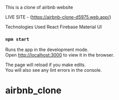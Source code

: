 This is a clone of airbnb website

LIVE SITE - (https://airbnb-clone-d5975.web.app/)

Technologies Used
React
Firebase
Material UI


### `npm start`

Runs the app in the development mode.<br />
Open [http://localhost:3000](http://localhost:3000) to view it in the browser.

The page will reload if you make edits.<br />
You will also see any lint errors in the console.



# airbnb_clone
